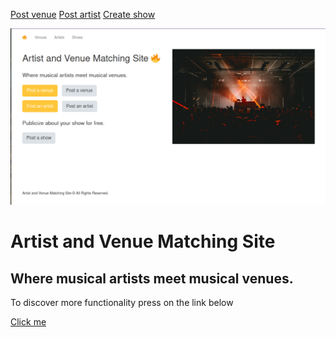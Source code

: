 [Post venue](http://www.wencoder.tech/venues/create)               [Post artist](http://www.wencoder.tech/artists/create)                [Create show](http://www.wencoder.tech/shows/create)


![coverimage](coverimage.png)
# Artist and Venue Matching Site
## Where musical artists meet musical venues.

To discover more functionality press on the link below

[Click me](http://www.wencoder.tech/)


